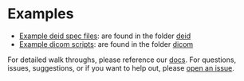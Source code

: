 # Examples

 - [Example deid spec files](deid): are found in the folder [deid](deid)
 - [Example dicom scripts](dicom): are found in the folder [dicom](dicom)

For detailed walk throughs, please reference our [docs](https://pydicom.github.io/deid). For questions, issues, suggestions, or if you want to help out, please [open an issue](https://www.github.com/pydicom/deid).
